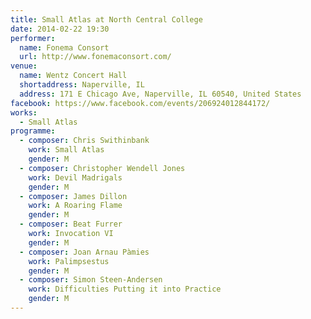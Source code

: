 ```yaml
---
title: Small Atlas at North Central College
date: 2014-02-22 19:30
performer:
  name: Fonema Consort
  url: http://www.fonemaconsort.com/
venue:
  name: Wentz Concert Hall
  shortaddress: Naperville, IL
  address: 171 E Chicago Ave, Naperville, IL 60540, United States
facebook: https://www.facebook.com/events/206924012844172/
works:
  - Small Atlas
programme:
  - composer: Chris Swithinbank
    work: Small Atlas
    gender: M
  - composer: Christopher Wendell Jones
    work: Devil Madrigals
    gender: M
  - composer: James Dillon
    work: A Roaring Flame
    gender: M
  - composer: Beat Furrer
    work: Invocation VI
    gender: M
  - composer: Joan Arnau Pàmies
    work: Palimpsestus
    gender: M
  - composer: Simon Steen-Andersen
    work: Difficulties Putting it into Practice
    gender: M
---
```

